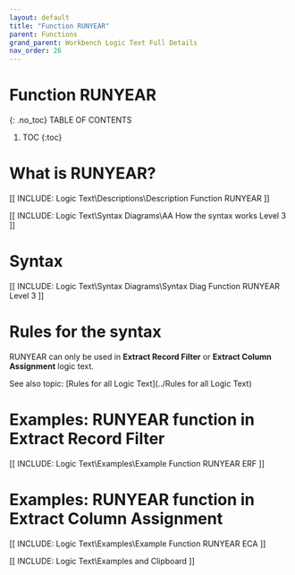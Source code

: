 ```yaml
---
layout: default
title: "Function RUNYEAR"
parent: Functions
grand_parent: Workbench Logic Text Full Details
nav_order: 26
---
```

# Function RUNYEAR
{: .no_toc}
TABLE OF CONTENTS 
1. TOC
{:toc}  
 

# What is RUNYEAR?

[[ INCLUDE: Logic Text\Descriptions\Description Function RUNYEAR ]]

[[ INCLUDE: Logic Text\Syntax Diagrams\AA How the syntax works Level 3 ]]

# Syntax 

[[ INCLUDE: Logic Text\Syntax Diagrams\Syntax Diag Function RUNYEAR Level 3 ]]

# Rules for the syntax 

RUNYEAR can only be used in **Extract Record Filter** or **Extract Column Assignment** logic text.

See also topic: [Rules for all Logic Text](../Rules for all Logic Text) 

# Examples: RUNYEAR function in Extract Record Filter 

[[ INCLUDE: Logic Text\Examples\Example Function RUNYEAR ERF ]]

# Examples: RUNYEAR function in Extract Column Assignment 

[[ INCLUDE: Logic Text\Examples\Example Function RUNYEAR ECA ]]

[[ INCLUDE: Logic Text\Examples and Clipboard ]]

